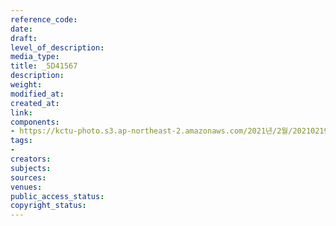 ```yaml
---
reference_code: 
date: 
draft: 
level_of_description: 
media_type: 
title: _5D41567
description: 
weight: 
modified_at: 
created_at: 
link: 
components:
- https://kctu-photo.s3.ap-northeast-2.amazonaws.com/2021년/2월/20210219_백기완+선생+발인.영결식.하관/송승현/_5D41567.jpg
tags:
- 
creators: 
subjects: 
sources: 
venues: 
public_access_status: 
copyright_status: 
---
```

